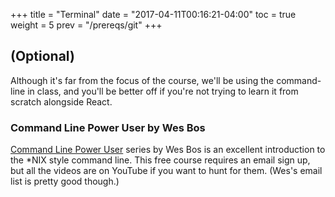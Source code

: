+++
title = "Terminal"
date = "2017-04-11T00:16:21-04:00"
toc = true
weight = 5
prev = "/prereqs/git"
+++

## (Optional)

Although it's far from the focus of the course,  we'll be using the command-line in class, and you'll be better off if you're not trying to learn it from scratch alongside React.

### Command Line Power User by Wes Bos

[Command Line Power User](https://commandlinepoweruser.com/) series by Wes Bos is an excellent introduction to the *NIX style command line. This free course requires an email sign up, but all the videos are on YouTube if you want to hunt for them. (Wes's email list is pretty good though.)
